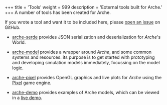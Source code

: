 +++
title = 'Tools'
weight = 999
description = 'External tools built for Arche.'
+++
A number of tools has been created for Arche.

If you wrote a tool and want it to be included here, please [open an issue](https://github.com/mlange-42/arche/issues/new) on GitHub.


* [arche-serde](https://github.com/mlange-42/arche-serde) provides JSON serialization and deserialization for *Arche*'s World.

* [arche-model](https://github.com/mlange-42/arche-model) provides a wrapper around *Arche*, and some common systems and resources.
its purpose is to get started with prototyping and developing simulation models immediately, focussing on the model logic.

* [arche-pixel](https://github.com/mlange-42/arche-pixel) provides OpenGL graphics and live plots for *Arche* using the [Pixel](https://github.com/gopxl/pixel) game engine.

* [arche-demo](https://github.com/mlange-42/arche-demo) provides examples of Arche models, which can be viewed in a [live demo](https://mlange-42.github.io/arche-demo/).

